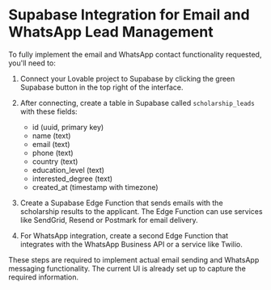 
# Supabase Integration for Email and WhatsApp Lead Management

To fully implement the email and WhatsApp contact functionality requested, you'll need to:

1. Connect your Lovable project to Supabase by clicking the green Supabase button in the top right of the interface.

2. After connecting, create a table in Supabase called `scholarship_leads` with these fields:
   - id (uuid, primary key)
   - name (text)
   - email (text)
   - phone (text)
   - country (text)
   - education_level (text)
   - interested_degree (text)
   - created_at (timestamp with timezone)

3. Create a Supabase Edge Function that sends emails with the scholarship results to the applicant. 
   The Edge Function can use services like SendGrid, Resend or Postmark for email delivery.

4. For WhatsApp integration, create a second Edge Function that integrates with the WhatsApp Business API or a service like Twilio.

These steps are required to implement actual email sending and WhatsApp messaging functionality. The current UI is already set up to capture the required information.
